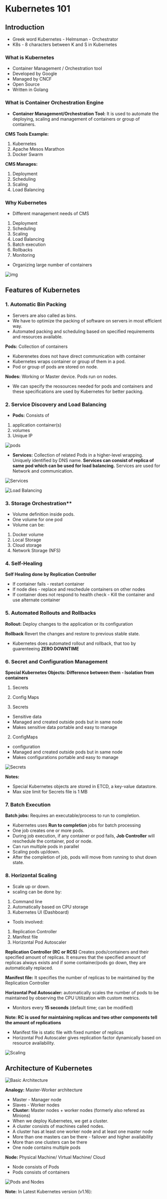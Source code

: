 # Kubernetes 101

## Introduction

* Greek word Kubernetes - Helmsman - Orchestrator
* K8s - 8 characters between K and S in Kubernetes

### What is Kubernetes
* Container Management / Orchestration tool
* Developed by Google
* Managed by CNCF
* Open Source
* Written in Golang
 

### What is Container Orchestration Engine

* **Container Management/Orchestration Tool:** It is used to automate the deploying, scaling and management of containers or group of containers.

**CMS Tools Example:**
1. Kubernetes
2. Apache Mesos Marathon
3. Docker Swarm

**CMS Manages:**
1. Deployment
2. Scheduling
3. Scaling
4. Load Balancing

### Why Kubernetes
* Different management needs of CMS
1. Deployment
2. Scheduling
3. Scaling
4. Load Balancing
5. Batch execution
6. Rollbacks
7. Monitoring

* Organizing large number of containers

![img](img/K1.png)

## Features of Kubernetes

### 1. Automatic Bin Packing

* Servers are also called as bins.
* We have to optimize the packing of software on servers in most efficient way.
* Automated packing and scheduling based on specified requirements and resources available.

**Pods:** Collection of containers

* Kuberenetes does not have direct communication with container
* Kubernetes wraps container or group of them in a pod.
* Pod or group of pods are stored on node.

**Nodes:** Working or Master device. Pods run on nodes.

* We can specify the reosources needed for pods and containers and these specifications are used by Kubernetes for better packing.

### 2. Service Discovery and Load Balancing

* **Pods:** Consists of
1. application container(s)
2. volumes
3. Unique IP

![pods](img/Pods.png)

* **Services:** Collection of related Pods in a higher-level wrapping.
Uniquely identified by DNS name.
**Services can consist of replica of same pod which can be used for load balancing.**
Services are used for Network and communication.

![Services](img/Services.png)

![Load Balancing](img/lb.png)

### 3. Storage Orchestration**

* Volume definition inside pods.
* One volume for one pod
* Volume can be:
1. Docker volume
2. Local Storage
3. Cloud storage
4. Network Storage (NFS)

### 4. Self-Healing

**Self Healing done by Replication Controller**
* If container fails - restart container
* If node dies - replace and reschedule containers on other nodes
* If container does not respond to health check - Kill the container and use alternate container

### 5. Automated Rollouts and Rollbacks

**Rollout:** Deploy changes to the application or its configuration

**Rollback** Revert the changes and restore to previous stable state.

* Kubernetes does automated rollout and rollback, that too by guarenteeing **ZERO DOWNTIME**

### 6. Secret and Configuration Management

**Special Kubernetes Objects: Difference between them - Isolation from containers**
1. Secrets
2. Config Maps

1. Secrets
* Sensitive data
* Managed and created outside pods but in same node
* Makes sensitive data portable and easy to manage

2. ConfigMaps
* configuration
* Managed and created outside pods but in same node
* Makes configurations portable and easy to manage

![Secrets](img/Secrets.png)

**Notes:**

* Special Kubernetes objects are stored in ETCD, a key-value datastore.
* Max size limit for Secrets file is 1 MB

### 7. Batch Execution

**Batch jobs:** Requires an executable/process to run to completion.
* Kubernetes uses **Run to completion** jobs for batch processing
* One job creates one or more pods.
* During job execution, if any container or pod fails, **Job Controller** will reschedule the container, pod or node.
* Can run multiple pods in parallel
* Scaling pods up/down.
* After the completion of job, pods will move from running to shut down state.

### 8. Horizontal Scaling
* Scale up or down.
* scaling can be done by:

1. Command line
2. Automatically based on CPU storage
3. Kubernetes UI (Dashboard)

* Tools involved:
1. Replication Controller
2. Manifest file
3. Horizontal Pod Autoscaler

**Replication Controller (RC or RCS)** Creates pods/containers and their specified amount of replicas.
It ensures that the specified amount of replicas always exists and if some container/pods go down, they are automatically replaced.

**Manifest file:** It specifies the number of replicas to be maintained by the Replication Controller

**Horizontal Pod Autoscaler:** automatically scales the number of pods to be maintained by observing the CPU Utilization with custom metrics.
* Monitors every **15 seconds** (default time; can be modified)

**Note: RC is used for maintaining replicas and two other components tell the amount of replications**
* Manifest file is static file with fixed number of replicas
* Horizontal Pod Autoscaler gives replication factor dynamically based on resource availability.

![Scaling](img/scale.png)

## Architecture of Kubernetes

![Basic Architecture](img/Arch2.png)

**Analogy:** Master-Worker architecture
* Master - Manager node
* Slaves - Worker nodes
* **Cluster:** Master nodes + worker nodes (formerly also refered as Minions)
* When we deploy Kubernetes, we get a cluster.
* A cluster consists of machines called nodes.
* A cluster has at least one worker node and at least one master node 
* More than one masters can be there - failover and higher availability
* More than one clusters can be there
* One node contains multiple pods

**Node:** Physical Machine/ Virtual Machine/ Cloud
* Node consists of Pods
* Pods consists of containers

![Pods and Nodes](img/Arch1.png)

**Note:** In Latest Kubernetes version (v1.16):
